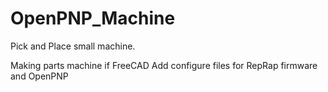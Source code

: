 # OpenPNP_Machine

Pick and Place small machine. 

Making parts machine if FreeCAD
Add configure files for RepRap firmware and OpenPNP
